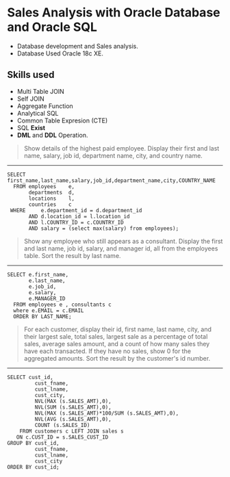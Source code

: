 # Sales Analysis with Oracle Database and Oracle SQL
- Database development and Sales analysis.
- Database Used Oracle 18c XE.

## Skills used
- Multi Table JOIN
- Self JOIN
- Aggregate Function
- Analytical SQL
- Common Table Expresion (CTE)
- SQL **Exist**
- **DML** and **DDL** Operation.

> Show details of the highest paid employee. Display their first and last name, salary, job id, department name, city, and country name.
---
```	
SELECT first_name,last_name,salary,job_id,department_name,city,COUNTRY_NAME
  FROM employees    e,
       departments  d,
       locations    l,
       countries    c
 WHERE     e.department_id = d.department_id
       AND d.location_id = l.location_id
       AND l.COUNTRY_ID = c.COUNTRY_ID
       AND salary = (select max(salary) from employees);
```
	   
> Show any employee who still appears as a consultant. Display the first and last name, job id, salary, and manager id, all from the employees table.
Sort the result by last name.
---
```
SELECT e.first_name,
       e.last_name,
       e.job_id,
       e.salary,
       e.MANAGER_ID
  FROM employees e , consultants c
  where e.EMAIL = c.EMAIL
  ORDER BY LAST_NAME;
```

> For each customer, display their id, first name, last name, city, and their largest sale, total sales, largest sale as a percentage of total sales, average sales amount, and a count of how many sales they have each transacted.
If they have no sales, show 0 for the aggregated amounts. Sort the result by the customer's id number.
---
```
SELECT cust_id,
         cust_fname,
         cust_lname,
         cust_city,
         NVL(MAX (s.SALES_AMT),0),
         NVL(SUM (s.SALES_AMT),0),
         NVL(MAX (s.SALES_AMT)*100/SUM (s.SALES_AMT),0),
         NVL(AVG (s.SALES_AMT),0),
         COUNT (s.SALES_ID)
    FROM customers c LEFT JOIN sales s
   ON c.CUST_ID = s.SALES_CUST_ID
GROUP BY cust_id,
         cust_fname,
         cust_lname,
         cust_city
ORDER BY cust_id;
```